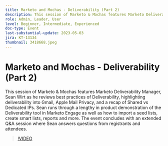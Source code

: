 ```yaml
---
title: Marketo and Mochas - Deliverability (Part 2)
description: This session of Marketo & Mochas features Marketo Deliverability Manager, Sean Wirt as he reviews best practices of Deliverability, highlighting deliverability into Gmail, Apple Mail Privacy, and a recap of Shared vs Dedicated IPs. Sean runs through a lengthy in product demonstration of the Deliverability tool in Marketo Engage as well as how to import a seed lists, create smart lists, reports and more. The event concludes with an extended Q&A session where Sean answers questions from registrants and attendees.
role: Admin, Leader, User
level: Beginner, Intermediate, Experienced
doc-type: Event
last-substantial-update: 2023-05-03
jira: KT-13134
thumbnail: 3418668.jpeg
---
```


# Marketo and Mochas - Deliverability (Part 2)

This session of Marketo & Mochas features Marketo Deliverability Manager, Sean Wirt as he reviews best practices of Deliverability, highlighting deliverability into Gmail, Apple Mail Privacy, and a recap of Shared vs Dedicated IPs. Sean runs through a lengthy in product demonstration of the Deliverability tool in Marketo Engage as well as how to import a seed lists, create smart lists, reports and more. The event concludes with an extended Q&A session where Sean answers questions from registrants and attendees.

>[!VIDEO](https://video.tv.adobe.com/v/3418668/?learn=on)
